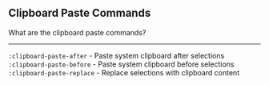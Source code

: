 ## Clipboard Paste Commands

What are the clipboard paste commands?

---

`:clipboard-paste-after` - Paste system clipboard after selections
`:clipboard-paste-before` - Paste system clipboard before selections
`:clipboard-paste-replace` - Replace selections with clipboard content

